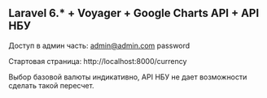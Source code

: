 ## Laravel 6.* + Voyager + Google Charts API + API НБУ

Доступ в админ часть:
admin@admin.com
password

Стартовая страница: http://localhost:8000/currency

Выбор базовой валюты индикативно, API НБУ не дает возможности сделать такой пересчет. 
